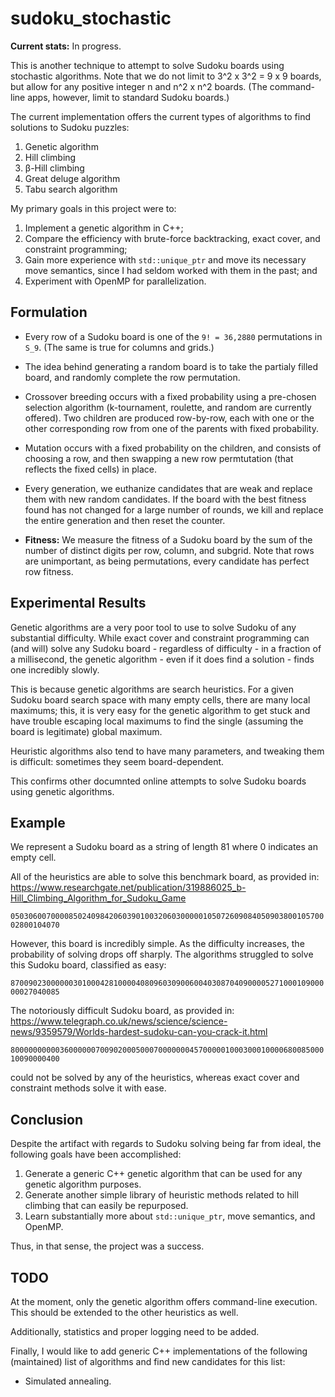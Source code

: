 # sudoku_stochastic

**Current stats:** In progress.

This is another technique to attempt to solve Sudoku boards using stochastic algorithms. Note that we do not limit to 3^2 x 3^2 = 9 x 9 boards, but allow for any positive integer n and n^2 x n^2 boards. (The command-line apps, however, limit to standard Sudoku boards.)

The current implementation offers the current types of algorithms to find solutions to Sudoku puzzles:
1. Genetic algorithm
2. Hill climbing
3. β-Hill climbing
4. Great deluge algorithm
5. Tabu search algorithm

My primary goals in this project were to:

1. Implement a genetic algorithm in C++;
2. Compare the efficiency with brute-force backtracking, exact cover, and constraint programming;
3. Gain more experience with `std::unique_ptr` and move its necessary move semantics, since I had seldom worked with them in the past; and
4. Experiment with OpenMP for parallelization.

## Formulation ##

- Every row of a Sudoku board is one of the `9! = 36,2880` permutations in `S_9`. (The same is true for columns and grids.)

- The idea behind generating a random board is to take the partialy filled board, and randomly complete the row permutation.

- Crossover breeding occurs with a fixed probability using a pre-chosen selection algorithm (k-tournament, roulette, and random are currently offered). Two children are produced row-by-row, each with one or the other corresponding row from one of the parents with fixed probability.

- Mutation occurs with a fixed probability on the children, and consists of choosing a row, and then swapping a new row permtutation (that reflects the fixed cells) in place.

- Every generation, we euthanize candidates that are weak and replace them with new random candidates. If the board with the best fitness found has not changed for a large number of rounds, we kill and replace the entire generation and then reset the counter.

- **Fitness:** We measure the fitness of a Sudoku board by the sum of the number of distinct digits per row, column, and subgrid. Note that rows are unimportant, as being permutations, every candidate has perfect row fitness.

## Experimental Results ##

Genetic algorithms are a very poor tool to use to solve Sudoku of any substantial difficulty. While exact cover and constraint programming can (and will) solve any Sudoku board - regardless of difficulty - in a fraction of a millisecond, the genetic algorithm - even if it does find a solution - finds one incredibly slowly.

This is because genetic algorithms are search heuristics. For a given Sudoku board search space with many empty cells, there are many local maximums; this, it is very easy for the genetic algorithm to get stuck and have trouble escaping local maximums to find the single (assuming the board is legitimate) global maximum.

Heuristic algorithms also tend to have many parameters, and tweaking them is difficult: sometimes they seem board-dependent.

This confirms other documnted online attempts to solve Sudoku boards using genetic algorithms.

## Example ##

We represent a Sudoku board as a string of length 81 where 0 indicates an empty cell.

All of the heuristics are able to solve this benchmark board, as provided in:
https://www.researchgate.net/publication/319886025_b-Hill_Climbing_Algorithm_for_Sudoku_Game

`050306007000085024098420603901003206030000010507260908405090380010570002800104070`

However, this board is incredibly simple. As the difficulty increases, the probability of solving drops off sharply. The algorithms struggled to solve this Sudoku board, classified as easy:

`870090230000003010004281000040809603090060040308704090000527100010900000027040085`

The notoriously difficult Sudoku board, as provided in:
https://www.telegraph.co.uk/news/science/science-news/9359579/Worlds-hardest-sudoku-can-you-crack-it.html

`800000000003600000070090200050007000000045700000100030001000068008500010090000400`

could not be solved by any of the heuristics, whereas exact cover and constraint methods solve it with ease.


## Conclusion ##

Despite the artifact with regards to Sudoku solving being far from ideal, the following goals have been accomplished:

1. Generate a generic C++ genetic algorithm that can be used for any genetic algorithm purposes.
2. Generate another simple library of heuristic methods related to hill climbing that can easily be repurposed.
3. Learn substantially more about `std::unique_ptr`, move semantics, and OpenMP.

Thus, in that sense, the project was a success.

## TODO ##

At the moment, only the genetic algorithm offers command-line execution. This should be extended to the other heuristics as well.

Additionally, statistics and proper logging need to be added.

Finally, I would like to add generic C++ implementations of the following (maintained) list of algorithms and find new candidates for this list:

* Simulated annealing.
